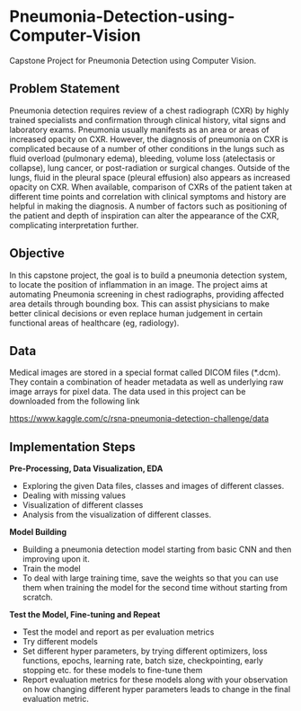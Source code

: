 # Pneumonia-Detection-using-Computer-Vision
Capstone Project for Pneumonia Detection using Computer Vision.

## Problem Statement

Pneumonia detection requires review of a chest radiograph (CXR) by highly trained specialists and confirmation through clinical history, vital signs and laboratory exams. Pneumonia usually manifests as an area or areas of increased opacity on CXR. However, the diagnosis of pneumonia on CXR is complicated because of a number of other conditions in the lungs such as fluid overload (pulmonary edema), bleeding, volume loss (atelectasis or collapse), lung cancer, or post-radiation or surgical changes. Outside of the lungs, fluid in the pleural space (pleural effusion) also appears as increased opacity on CXR. When available, comparison of CXRs of the patient taken at different time points and correlation with clinical symptoms and history are helpful in making the diagnosis. A number of factors such as positioning of the patient and depth of inspiration can alter the appearance of the CXR, complicating interpretation further.

## Objective

In this capstone project, the goal is to build a pneumonia detection system, to locate the position of inflammation in an image. The project aims at automating Pneumonia screening in chest radiographs, providing affected area details through bounding box. This can assist physicians to make better clinical decisions or even replace human judgement in certain functional areas of healthcare (eg, radiology).

## Data
Medical images are stored in a special format called DICOM files (*.dcm). They contain a combination of header metadata as well as underlying raw image arrays for pixel data. The data used in this project can be downloaded from the following link

https://www.kaggle.com/c/rsna-pneumonia-detection-challenge/data

## Implementation Steps

**Pre-Processing, Data Visualization, EDA**
* Exploring the given Data files, classes and images of different classes.
* Dealing with missing values
* Visualization of different classes
* Analysis from the visualization of different classes.

**Model Building**
* Building a pneumonia detection model starting from basic CNN and then improving upon it.
* Train the model
* To deal with large training time, save the weights so that you can use them when training the model for the second time without starting from scratch. 

**Test the Model, Fine-tuning and Repeat**
* Test the model and report as per evaluation metrics 
* Try different models 
* Set different hyper parameters, by trying different optimizers, loss functions, epochs, learning rate, batch size, checkpointing, early stopping etc. for these models to fine-tune them 
* Report evaluation metrics for these models along with your observation on how changing different hyper parameters leads to change in the final evaluation metric.
